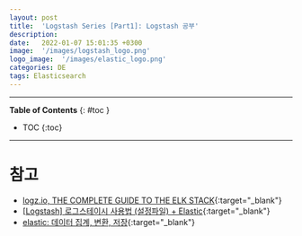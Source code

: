 ```yaml
---
layout: post
title:  'Logstash Series [Part1]: Logstash 공부'
description: 
date:   2022-01-07 15:01:35 +0300
image:  '/images/logstash_logo.png'
logo_image:  '/images/elastic_logo.png'
categories: DE
tags: Elasticsearch
---
```

---

**Table of Contents**
{: #toc }
*  TOC
{:toc}

---  

# 참고

- [logz.io, THE COMPLETE GUIDE TO THE ELK STACK](https://logz.io/learn/complete-guide-elk-stack/){:target="_blank"}
- [[Logstash] 로그스테이시 사용법 (설정파일) + Elastic](https://soyoung-new-challenge.tistory.com/99){:target="_blank"}
- [elastic: 데이터 집계, 변환, 저장](https://www.elastic.co/kr/logstash/){:target="_blank"}
